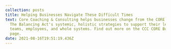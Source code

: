 ```yaml
---
collection: posts
title: Helping Businesses Navigate These Difficult Times
text: Core Coaching & Consulting helps businesses change from the CORE by using
  The Balancing Act's systemic, holistic strategies to support their leaders,
  teams, employees, and whole systems. Find out more on the CCC CORE Business
  page.
date: 2021-08-16T19:51:19.436Z
---
```


